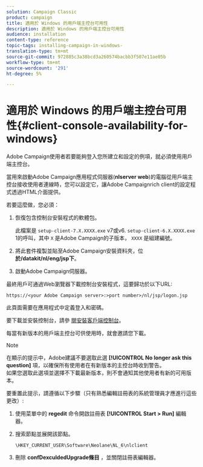 ```yaml
---
solution: Campaign Classic
product: campaign
title: 適用於 Windows 的用戶端主控台可用性
description: 適用於 Windows 的用戶端主控台可用性
audience: installation
content-type: reference
topic-tags: installing-campaign-in-windows-
translation-type: tm+mt
source-git-commit: 972885c3a38bcd3a260574bacbb3f507e11ae05b
workflow-type: tm+mt
source-wordcount: '291'
ht-degree: 5%

---
```



# 適用於 Windows 的用戶端主控台可用性{#client-console-availability-for-windows}

Adobe Campaign使用者若要能夠登入您所建立和設定的例項，就必須使用用戶端主控台。

當用來啟動Adobe Campaign應用程式伺服器(**nlserver web**)的電腦從用戶端主控台接收使用者連線時，您可以設定它，讓Adobe Campaignrich client的設定程式透過HTML介面提供。

若要這麼做，您必須：

1. 恢復包含控制台安裝程式的軟體包。

   此檔案是 `setup-client-7.X.XXXX.exe` v7或v6. `setup-client-6.X.XXXX.exe` 1的呼叫，其中 `X` 是Adobe Campaign的子版本， `XXXX` 是組建編號。

1. 將此套件複製並貼至Adobe Campaign安裝資料夾，位 **於/datakit/nl/eng/jsp下**。
1. 啟動Adobe Campaign伺服器。

最終用戶可通過Web瀏覽器下載控制台安裝程式，這要歸功於以下URL:

```
https://<your Adobe Campaign server>:>port number>/nl/jsp/logon.jsp
```

此頁面需要在應用程式中定義登入和密碼。

要下載並安裝控制台，請參 [閱安裝客戶端控制台](../../installation/using/installing-the-client-console.md)。

每當有新版本的用戶端主控台可供使用時，就會邀請您下載。

>[!NOTE]
>
>在顯示的提示中，Adobe建議不要選取此選 **[!UICONTROL No longer ask this question]** 項，以確保所有使用者在有新版本的主控台時收到警告。\
>如果您選取此選項並選擇不下載最新版本，則不會通知其他使用者有新的可用版本。

要重置此提示，請遵循以下步驟（只有熟悉編輯註冊表的系統管理員才應進行這些更改）:

1. 使用菜單中的 **regedit** 命令開啟註冊表 **[!UICONTROL Start > Run]** 編輯器。
1. 搜索節點並展開該節點。

   ```
   \HKEY_CURRENT_USER\Software\Neolane\NL_6\nlclient
   ```

1. 刪除 **confDexculdedUpgrade條目** ，並關閉註冊表編輯器。

